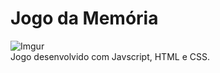 # Jogo da Memória
![Imgur](https://i.imgur.com/FL3ybOL.png)
<br/>
Jogo desenvolvido com Javscript, HTML e CSS.
